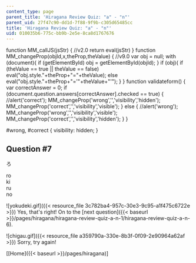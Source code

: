 ```yaml
---
content_type: page
parent_title: 'Hiragana Review Quiz: "a" - "n"'
parent_uid: 27f47c90-dd1d-7f88-9f9b-c305d65485cc
title: 'Hiragana Review Quiz: "a" - "n"'
uid: 010035b6-775c-bb9b-2e5e-8ca8d1767676
---
```


function MM\_callJS(jsStr) { //v2.0 return eval(jsStr) } function MM\_changeProp(objId,x,theProp,theValue) { //v9.0 var obj = null; with (document){ if (getElementById) obj = getElementById(objId); } if (obj){ if (theValue == true || theValue == false) eval("obj.style."+theProp+"="+theValue); else eval("obj.style."+theProp+"='"+theValue+"'"); } } function validateform() { var correctAnswer = 0; if (document.question.answers\[correctAnswer\].checked == true) { //alert('correct'); MM\_changeProp('wrong','','visibility','hidden'); MM\_changeProp('correct','','visibility','visible'); } else { //alert('wrong'); MM\_changeProp('wrong','','visibility','visible'); MM\_changeProp('correct','','visibility','hidden'); } }

#wrong, #correct { visibility: hidden; }

Question #7
-----------

ろ

 ro  
 ki  
 ru  
 no

![yokudeki.gif]({{< resource_file 3c782ba4-957c-30e3-9c95-a1f475c6722e >}}) Yes, that's right! On to the [next question]({{< baseurl >}}/pages/hiragana/hiragana-review-quiz-a-n-1/hiragana-review-quiz-a-n-6).

![chigau.gif]({{< resource_file a359790a-330e-8b3f-0f09-2e90964a62af >}}) Sorry, try again!

  
\[[Home]({{< baseurl >}}/pages/hiragana)\]